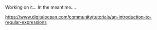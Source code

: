 Working on it... In the meantime....

https://www.digitalocean.com/community/tutorials/an-introduction-to-regular-expressions
